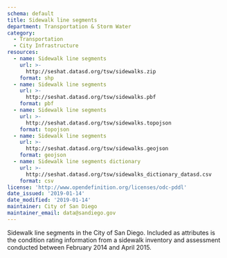 ```yaml
---
schema: default
title: Sidewalk line segments
department: Transportation & Storm Water
category:
  - Transportation
  - City Infrastructure
resources:
  - name: Sidewalk line segments
    url: >-
      http://seshat.datasd.org/tsw/sidewalks.zip
    format: shp
  - name: Sidewalk line segments
    url: >-
      http://seshat.datasd.org/tsw/sidewalks.pbf
    format: pbf
  - name: Sidewalk line segments
    url: >-
      http://seshat.datasd.org/tsw/sidewalks.topojson
    format: topojson
  - name: Sidewalk line segments
    url: >-
      http://seshat.datasd.org/tsw/sidewalks.geojson
    format: geojson
  - name: Sidewalk line segments dictionary
    url: >-
      http://seshat.datasd.org/tsw/sidewalks_dictionary_datasd.csv
    format: csv
license: 'http://www.opendefinition.org/licenses/odc-pddl'
date_issued: '2019-01-14'
date_modified: '2019-01-14'
maintainer: City of San Diego
maintainer_email: data@sandiego.gov
---
```

Sidewalk line segments in the City of San Diego. Included as attributes is the condition rating information from a sidewalk inventory and assessment conducted between February 2014 and April 2015.
<!--more-->

